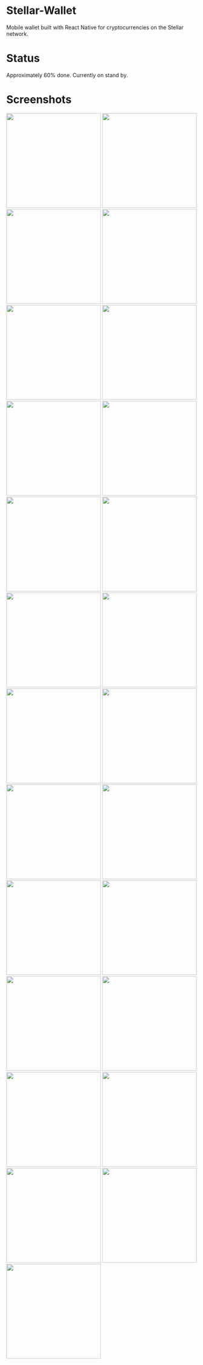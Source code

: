 # Stellar-Wallet
Mobile wallet built with React Native for cryptocurrencies on the Stellar network.

# Status
Approximately 60% done. Currently on stand by.

# Screenshots
<img src="screenshots/welcome.png" width="250"> <img src="screenshots/createAccount.png" width="250">
<img src="screenshots/generateSeed.png" width="250">
<img src="screenshots/copyGeneratedSeed.png" width="250">
<img src="screenshots/setPassword.png" width="250">
<img src="screenshots/passwordDontMatch.png" width="250">
<img src="screenshots/watchPassword.png" width="250">
<img src="screenshots/passwordTooShort.png" width="250">
<img src="screenshots/accNotFuntedAlert.png" width="250">
<img src="screenshots/accountNotFundedPage.png" width="250">
<img src="screenshots/identification.png" width="250">
<img src="screenshots/copyKey.png" width="250">
<img src="screenshots/sideMenu.png" width="250">
<img src="screenshots/loadingAccount.png" width="250">
<img src="screenshots/importAccount.png" width="250">
<img src="screenshots/balances.png" width="250">
<img src="screenshots/operations.png" width="250">
<img src="screenshots/sendPayment.png" width="250">
<img src="screenshots/wrongReceiver.png" width="250">
<img src="screenshots/invalidReceiver.png" width="250">
<img src="screenshots/maxFeed.png" width="250">
<img src="screenshots/timeout.png" width="250">
<img src="screenshots/wrongPassword.png" width="250">
<img src="screenshots/transactionSuccessful.png" width="250">
<img src="screenshots/troops.png" width="250">
